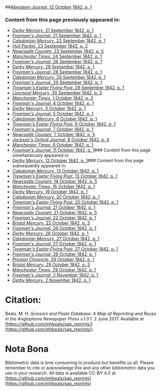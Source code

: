##[*Aberdeen Journal*, 12 October 1842, p. 1](https://mhbeals.github.io/sap_html/Aberdeen-Journal/Aberdeen-Journal-12-October-1842-p-1)

### Content from this page previously appeared in:
+ [*Derby Mercury*, 21 September 1842, p. 1](https://mhbeals.github.io/sap_html/Derby-Mercury/Derby-Mercury-21-September-1842-p-1)
+ [*Freeman's Journal*, 21 September 1842, p. 1](https://mhbeals.github.io/sap_html/Freeman's-Journal/Freeman's-Journal-21-September-1842-p-1)
+ [*Caledonian Mercury*, 22 September 1842, p. 1](https://mhbeals.github.io/sap_html/Caledonian-Mercury/Caledonian-Mercury-22-September-1842-p-1)
+ [*Hull Packet*, 23 September 1842, p. 2](https://mhbeals.github.io/sap_html/Hull-Packet/Hull-Packet-23-September-1842-p-2)
+ [*Newcastle Courant*, 23 September 1842, p. 5](https://mhbeals.github.io/sap_html/Newcastle-Courant/Newcastle-Courant-23-September-1842-p-5)
+ [*Manchester Times*, 24 September 1842, p. 1](https://mhbeals.github.io/sap_html/Manchester-Times/Manchester-Times-24-September-1842-p-1)
+ [*Freeman's Journal*, 26 September 1842, p. 1](https://mhbeals.github.io/sap_html/Freeman's-Journal/Freeman's-Journal-26-September-1842-p-1)
+ [*Derby Mercury*, 28 September 1842, p. 1](https://mhbeals.github.io/sap_html/Derby-Mercury/Derby-Mercury-28-September-1842-p-1)
+ [*Freeman's Journal*, 28 September 1842, p. 1](https://mhbeals.github.io/sap_html/Freeman's-Journal/Freeman's-Journal-28-September-1842-p-1)
+ [*Caledonian Mercury*, 29 September 1842, p. 1](https://mhbeals.github.io/sap_html/Caledonian-Mercury/Caledonian-Mercury-29-September-1842-p-1)
+ [*Freeman's Journal*, 29 September 1842, p. 1](https://mhbeals.github.io/sap_html/Freeman's-Journal/Freeman's-Journal-29-September-1842-p-1)
+ [*Trewman's Exeter Flying Post*, 29 September 1842, p. 1](https://mhbeals.github.io/sap_html/Trewman's-Exeter-Flying-Post/Trewman's-Exeter-Flying-Post-29-September-1842-p-1)
+ [*Liverpool Mercury*, 30 September 1842, p. 3](https://mhbeals.github.io/sap_html/Liverpool-Mercury/Liverpool-Mercury-30-September-1842-p-3)
+ [*Manchester Times*, 1 October 1842, p. 2](https://mhbeals.github.io/sap_html/Manchester-Times/Manchester-Times-1-October-1842-p-2)
+ [*Freeman's Journal*, 4 October 1842, p. 1](https://mhbeals.github.io/sap_html/Freeman's-Journal/Freeman's-Journal-4-October-1842-p-1)
+ [*Derby Mercury*, 5 October 1842, p. 1](https://mhbeals.github.io/sap_html/Derby-Mercury/Derby-Mercury-5-October-1842-p-1)
+ [*Freeman's Journal*, 5 October 1842, p. 1](https://mhbeals.github.io/sap_html/Freeman's-Journal/Freeman's-Journal-5-October-1842-p-1)
+ [*Caledonian Mercury*, 6 October 1842, p. 1](https://mhbeals.github.io/sap_html/Caledonian-Mercury/Caledonian-Mercury-6-October-1842-p-1)
+ [*Trewman's Exeter Flying Post*, 6 October 1842, p. 1](https://mhbeals.github.io/sap_html/Trewman's-Exeter-Flying-Post/Trewman's-Exeter-Flying-Post-6-October-1842-p-1)
+ [*Freeman's Journal*, 7 October 1842, p. 1](https://mhbeals.github.io/sap_html/Freeman's-Journal/Freeman's-Journal-7-October-1842-p-1)
+ [*Newcastle Courant*, 7 October 1842, p. 5](https://mhbeals.github.io/sap_html/Newcastle-Courant/Newcastle-Courant-7-October-1842-p-5)
+ [*Jackson's Oxford Journal*, 8 October 1842, p. 4](https://mhbeals.github.io/sap_html/Jackson's-Oxford-Journal/Jackson's-Oxford-Journal-8-October-1842-p-4)
+ [*Manchester Times*, 8 October 1842, p. 1](https://mhbeals.github.io/sap_html/Manchester-Times/Manchester-Times-8-October-1842-p-1)
+ [*Freeman's Journal*, 11 October 1842, p. 1](https://mhbeals.github.io/sap_html/Freeman's-Journal/Freeman's-Journal-11-October-1842-p-1)### Content from this page simeltaneously appeared in:
+ [*Derby Mercury*, 12 October 1842, p. 1](https://mhbeals.github.io/sap_html/Derby-Mercury/Derby-Mercury-12-October-1842-p-1)### Content from this page subsequently appeared in:
+ [*Caledonian Mercury*, 13 October 1842, p. 1](https://mhbeals.github.io/sap_html/Caledonian-Mercury/Caledonian-Mercury-13-October-1842-p-1)
+ [*Trewman's Exeter Flying Post*, 13 October 1842, p. 1](https://mhbeals.github.io/sap_html/Trewman's-Exeter-Flying-Post/Trewman's-Exeter-Flying-Post-13-October-1842-p-1)
+ [*Newcastle Courant*, 14 October 1842, p. 5](https://mhbeals.github.io/sap_html/Newcastle-Courant/Newcastle-Courant-14-October-1842-p-5)
+ [*Manchester Times*, 15 October 1842, p. 1](https://mhbeals.github.io/sap_html/Manchester-Times/Manchester-Times-15-October-1842-p-1)
+ [*Derby Mercury*, 19 October 1842, p. 1](https://mhbeals.github.io/sap_html/Derby-Mercury/Derby-Mercury-19-October-1842-p-1)
+ [*Caledonian Mercury*, 20 October 1842, p. 1](https://mhbeals.github.io/sap_html/Caledonian-Mercury/Caledonian-Mercury-20-October-1842-p-1)
+ [*Trewman's Exeter Flying Post*, 20 October 1842, p. 1](https://mhbeals.github.io/sap_html/Trewman's-Exeter-Flying-Post/Trewman's-Exeter-Flying-Post-20-October-1842-p-1)
+ [*Freeman's Journal*, 21 October 1842, p. 1](https://mhbeals.github.io/sap_html/Freeman's-Journal/Freeman's-Journal-21-October-1842-p-1)
+ [*Newcastle Courant*, 21 October 1842, p. 5](https://mhbeals.github.io/sap_html/Newcastle-Courant/Newcastle-Courant-21-October-1842-p-5)
+ [*Freeman's Journal*, 22 October 1842, p. 1](https://mhbeals.github.io/sap_html/Freeman's-Journal/Freeman's-Journal-22-October-1842-p-1)
+ [*Bristol Mercury*, 22 October 1842, p. 3](https://mhbeals.github.io/sap_html/Bristol-Mercury/Bristol-Mercury-22-October-1842-p-3)
+ [*Freeman's Journal*, 26 October 1842, p. 1](https://mhbeals.github.io/sap_html/Freeman's-Journal/Freeman's-Journal-26-October-1842-p-1)
+ [*Derby Mercury*, 26 October 1842, p. 1](https://mhbeals.github.io/sap_html/Derby-Mercury/Derby-Mercury-26-October-1842-p-1)
+ [*Caledonian Mercury*, 27 October 1842, p. 1](https://mhbeals.github.io/sap_html/Caledonian-Mercury/Caledonian-Mercury-27-October-1842-p-1)
+ [*Freeman's Journal*, 27 October 1842, p. 1](https://mhbeals.github.io/sap_html/Freeman's-Journal/Freeman's-Journal-27-October-1842-p-1)
+ [*Trewman's Exeter Flying Post*, 27 October 1842, p. 1](https://mhbeals.github.io/sap_html/Trewman's-Exeter-Flying-Post/Trewman's-Exeter-Flying-Post-27-October-1842-p-1)
+ [*Freeman's Journal*, 29 October 1842, p. 1](https://mhbeals.github.io/sap_html/Freeman's-Journal/Freeman's-Journal-29-October-1842-p-1)
+ [*Preston Chronicle*, 29 October 1842, p. 1](https://mhbeals.github.io/sap_html/Preston-Chronicle/Preston-Chronicle-29-October-1842-p-1)
+ [*Bristol Mercury*, 29 October 1842, p. 3](https://mhbeals.github.io/sap_html/Bristol-Mercury/Bristol-Mercury-29-October-1842-p-3)
+ [*Manchester Times*, 29 October 1842, p. 1](https://mhbeals.github.io/sap_html/Manchester-Times/Manchester-Times-29-October-1842-p-1)
+ [*Freeman's Journal*, 2 November 1842, p. 1](https://mhbeals.github.io/sap_html/Freeman's-Journal/Freeman's-Journal-2-November-1842-p-1)
+ [*Derby Mercury*, 2 November 1842, p. 1](https://mhbeals.github.io/sap_html/Derby-Mercury/Derby-Mercury-2-November-1842-p-1)
                    
# Citation: 

Beals. M. H. *Scissors and Paste Database: A Map of Reprinting and Reuse in the Anglophone Newspaper Press v.1.0.1.* 2 June 2017. Available at [https://github.com/mhbeals/sap_reprints/](https://github.com/mhbeals/sap_reprints/). 
                    
# Nota Bona

Bibliometric data is time consuming to produce but benefits us all. Please remember to cite or acknowledge this and any other bibliometric data you use in your research. All data is available CC-BY 4.0 at [https://github.com/mhbeals/sap_reprints](https://github.com/mhbeals/sap_reprints)